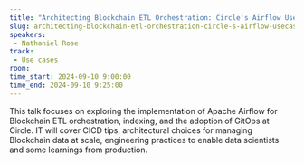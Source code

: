 ```yaml
---
title: "Architecting Blockchain ETL Orchestration: Circle's Airflow Usecase"
slug: architecting-blockchain-etl-orchestration-circle-s-airflow-usecase
speakers:
 - Nathaniel Rose
track:
 - Use cases
room: 
time_start: 2024-09-10 9:00:00
time_end: 2024-09-10 9:25:00
---
```


This talk focuses on exploring the implementation of Apache Airflow for Blockchain ETL orchestration, indexing, and the adoption of GitOps at Circle. IT will cover CICD tips, architectural choices for managing Blockchain data at scale, engineering practices to enable data scientists and some learnings from production.